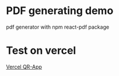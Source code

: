 # PDF generating demo

pdf generator with npm react-pdf package

# Test on vercel

<a href="https://pdf-generator-rust.vercel.app/">Vercel QR-App</a>
